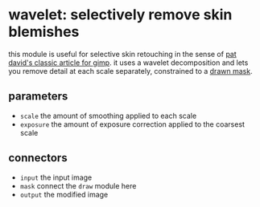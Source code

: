 # wavelet: selectively remove skin blemishes

this module is useful for selective skin retouching in the sense of
[pat david's classic article for gimp](https://patdavid.net/2011/12/getting-around-in-gimp-skin-retouching/).
it uses a wavelet decomposition and lets you remove detail at each scale
separately, constrained to a [drawn mask](../draw/readme.md).

## parameters

* `scale` the amount of smoothing applied to each scale
* `exposure` the amount of exposure correction applied to the coarsest scale

## connectors

* `input` the input image
* `mask` connect the `draw` module here
* `output` the modified image
